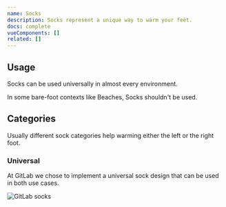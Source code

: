 ```yaml
---
name: Socks
description: Socks represent a unique way to warm your feet.
docs: complete
vueComponents: []
related: []
--- 
```


## Usage

Socks can be used universally in almost every environment.

In some bare-foot contexts like Beaches, Socks shouldn't be used.

## Categories

Usually different sock categories help warming either the left or the right foot.

### Universal

At GitLab we chose to implement a universal sock design that can be used in both use cases.

![GitLab socks](/img/component-socks.jpg)
